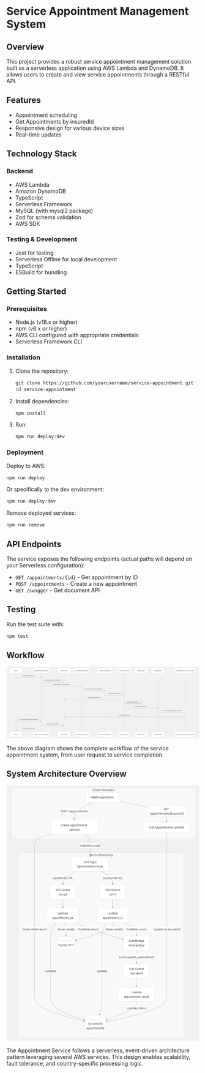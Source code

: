 # Service Appointment Management System

## Overview
This project provides a robust service appointment management solution built as a serverless application using AWS Lambda and DynamoDB. It allows users to create and view service appointments through a RESTful API.

## Features
- Appointment scheduling
- Get Appointments by insuredId
- Responsive design for various device sizes
- Real-time updates

## Technology Stack
### Backend
- AWS Lambda
- Amazon DynamoDB
- TypeScript
- Serverless Framework
- MySQL (with mysql2 package)
- Zod for schema validation
- AWS SDK

### Testing & Development
- Jest for testing
- Serverless Offline for local development
- TypeScript
- ESBuild for bundling


## Getting Started

### Prerequisites
- Node.js (v18.x or higher)
- npm (v6.x or higher)
- AWS CLI configured with appropriate credentials
- Serverless Framework CLI

### Installation

1. Clone the repository:
   ```bash
   git clone https://github.com/yourusername/service-appointment.git
   cd service-appointment
   ```

2. Install dependencies:
   ```bash
   npm install
   ```

3. Run:
   ```bash
   npm run deploy:dev
   ```

### Deployment

Deploy to AWS:
```bash
npm run deploy
```

Or specifically to the dev environment:
```bash
npm run deploy:dev
```

Remove deployed services:
```bash
npm run remove
```

## API Endpoints
The service exposes the following endpoints (actual paths will depend on your Serverless configuration):

- `GET /appointments/{id}` - Get appointment by ID
- `POST /appointments` - Create a new appointment
- `GET /swagger` - Get document API

## Testing
Run the test suite with:
```bash
npm test
```
## Workflow

![Service Appointment Workflow](./workflow.png)

The above diagram shows the complete workflow of the service appointment system, from user request to service completion.

## System Architecture Overview

![Service Appointment Workflow](./arquitecture.png)

The Appointment Service follows a serverless, event-driven architecture pattern leveraging several AWS services. This design enables scalability, fault tolerance, and country-specific processing logic.
